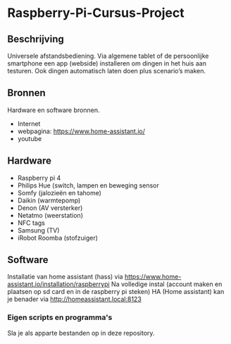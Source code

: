 # Raspberry-Pi-Cursus-Project
## Beschrijving
Universele afstandsbediening.
Via algemene tablet of de persoonlijke smartphone een app (webside) installeren om dingen in het huis aan testuren.
Ook dingen automatisch laten doen plus scenario’s maken.
## Bronnen
Hardware en software bronnen.
-	Internet
-	webpagina: https://www.home-assistant.io/ 
-	youtube
## Hardware
-	Raspberry pi 4
-	Philips Hue (switch, lampen en beweging sensor
-	Somfy (jalozieën en tahome)
-	Daikin (warmtepomp)
-	Denon (AV versterker)
-	Netatmo (weerstation)
-	NFC tags
-	Samsung (TV)
-	iRobot Roomba (stofzuiger)
## Software
 Installatie van home assistant (hass) via https://www.home-assistant.io/installation/raspberrypi
 Na volledige instal (account maken en plaatsen op sd card en in de raspberry pi steken)
 HA (Home assistant) kan je benader via http://homeassistant.local:8123
 
### Eigen scripts en programma's
 Sla je als apparte bestanden op in deze repository.

 
